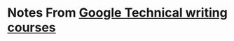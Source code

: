 # Notes From [Google Technical writing courses](https://developers.google.com/tech-writing/overview)

